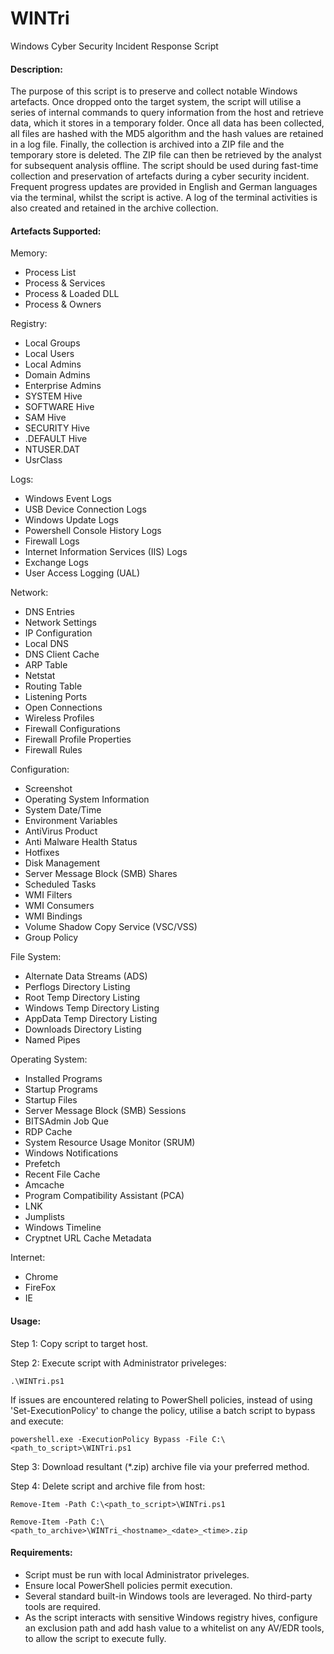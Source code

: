 # WINTri
Windows Cyber Security Incident Response Script

#### Description:

The purpose of this script is to preserve and collect notable Windows artefacts. Once dropped onto the target system, the script will utilise a series of internal commands to query information from the host and retrieve data, which it stores in a temporary folder. Once all data has been collected, all files are hashed with the MD5 algorithm and the hash values are retained in a log file. Finally, the collection is archived into a ZIP file and the temporary store is deleted. The ZIP file can then be retrieved by the analyst for subsequent analysis offline. The script should be used during fast-time collection and preservation of artefacts during a cyber security incident. Frequent progress updates are provided in English and German languages via the terminal, whilst the script is active. A log of the terminal activities is also created and retained in the archive collection.

#### Artefacts Supported:

Memory:

- Process List
- Process & Services
- Process & Loaded DLL
- Process & Owners

Registry:

- Local Groups
- Local Users
- Local Admins
- Domain Admins
- Enterprise Admins
- SYSTEM Hive
- SOFTWARE Hive
- SAM Hive
- SECURITY Hive
- .DEFAULT Hive
- NTUSER.DAT
- UsrClass

Logs:

- Windows Event Logs
- USB Device Connection Logs
- Windows Update Logs
- Powershell Console History Logs
- Firewall Logs
- Internet Information Services (IIS) Logs
- Exchange Logs
- User Access Logging (UAL)

Network:

- DNS Entries
- Network Settings
- IP Configuration
- Local DNS
- DNS Client Cache
- ARP Table
- Netstat
- Routing Table
- Listening Ports
- Open Connections
- Wireless Profiles
- Firewall Configurations
- Firewall Profile Properties
- Firewall Rules

Configuration:

- Screenshot
- Operating System Information
- System Date/Time
- Environment Variables
- AntiVirus Product
- Anti Malware Health Status
- Hotfixes
- Disk Management
- Server Message Block (SMB) Shares
- Scheduled Tasks
- WMI Filters
- WMI Consumers
- WMI Bindings
- Volume Shadow Copy Service (VSC/VSS)
- Group Policy

File System:

- Alternate Data Streams (ADS)
- Perflogs Directory Listing
- Root Temp Directory Listing
- Windows Temp Directory Listing
- AppData Temp Directory Listing
- Downloads Directory Listing
- Named Pipes

Operating System:

- Installed Programs
- Startup Programs
- Startup Files
- Server Message Block (SMB) Sessions
- BITSAdmin Job Que
- RDP Cache
- System Resource Usage Monitor (SRUM)
- Windows Notifications
- Prefetch
- Recent File Cache
- Amcache
- Program Compatibility Assistant (PCA)
- LNK
- Jumplists
- Windows Timeline
- Cryptnet URL Cache Metadata

Internet:

- Chrome
- FireFox
- IE

#### Usage:

Step 1: Copy script to target host.

Step 2: Execute script with Administrator priveleges:

```
.\WINTri.ps1
```

If issues are encountered relating to PowerShell policies, instead of using 'Set-ExecutionPolicy' to change the policy, utilise a batch script to bypass and execute:

```
powershell.exe -ExecutionPolicy Bypass -File C:\<path_to_script>\WINTri.ps1
```

Step 3: Download resultant (*.zip) archive file via your preferred method.

Step 4: Delete script and archive file from host:

```
Remove-Item -Path C:\<path_to_script>\WINTri.ps1
```
```
Remove-Item -Path C:\<path_to_archive>\WINTri_<hostname>_<date>_<time>.zip
```

#### Requirements:

- Script must be run with local Administrator priveleges.
- Ensure local PowerShell policies permit execution.
- Several standard built-in Windows tools are leveraged. No third-party tools are required.
- As the script interacts with sensitive Windows registry hives, configure an exclusion path and add hash value to a whitelist on any AV/EDR tools, to allow the script to execute fully.

